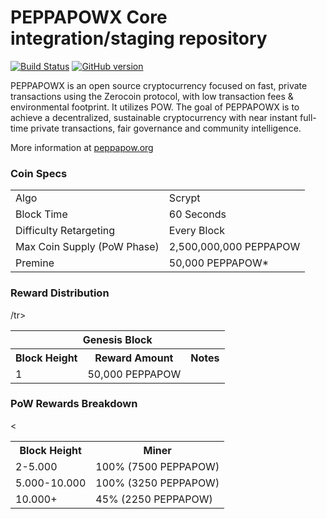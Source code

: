 PEPPAPOWX Core integration/staging repository
=====================================

[![Build Status](https://travis-ci.org/PEPPAPOWX-Project/PEPPAPOWX.svg?branch=master)](https://travis-ci.org/PEPPAPOWX-Project/PEPPAPOWX) [![GitHub version](https://badge.fury.io/gh/PEPPAPOWX-Project%2FPEPPAPOWX.svg)](https://badge.fury.io/gh/PEPPAPOWX-Project%2FPEPPAPOWX)

PEPPAPOWX is an open source cryptocurrency focused on fast, private transactions using the Zerocoin protocol, with low transaction fees & environmental footprint.  It utilizes POW.
The goal of PEPPAPOWX is to achieve a decentralized, sustainable cryptocurrency with near instant full-time private transactions, fair governance and community intelligence.

More information at [peppapow.org](http://www.peppapow.com)

### Coin Specs
<table>
<tr><td>Algo</td><td>Scrypt</td></tr>
<tr><td>Block Time</td><td>60 Seconds</td></tr>
<tr><td>Difficulty Retargeting</td><td>Every Block</td></tr>
<tr><td>Max Coin Supply (PoW Phase)</td><td>2,500,000,000 PEPPAPOW</td></tr>
<tr><td>Premine</td><td>50,000 PEPPAPOW*</td></tr>
</table>

### Reward Distribution

<table>
<th colspan=4>Genesis Block</th>
<tr><th>Block Height</th><th>Reward Amount</th><th>Notes</th></tr>
<tr><td>1</td><td>50,000 PEPPAPOW</td>/tr>
</table>

### PoW Rewards Breakdown

<table>
<th>Block Height</th><th>Miner</th>
<tr><td>2-5.000</td><td>100% (7500 PEPPAPOW)</td></tr>
<tr><td>5.000-10.000</td><td>100% (3250 PEPPAPOW)</td><</tr>
<tr><td>10.000+</td><td>45% (2250 PEPPAPOW)</td></tr>
</table>

</table>
